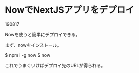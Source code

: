 # NowでNextJSアプリをデプロイ
190817

Nowを使うと簡単にデプロイできる。

まず、nowをインストール。

$ npm i -g now
$ now

これでうまくいけばデプロイ先のURLが得られる。